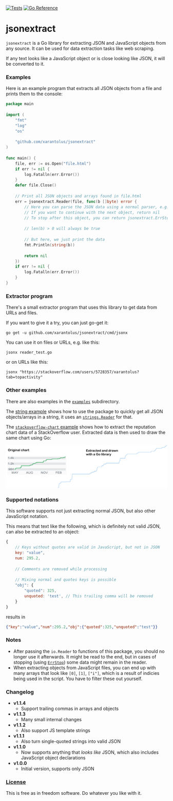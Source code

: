 [![Tests](https://github.com/xarantolus/jsonextract/workflows/Tests/badge.svg)](https://github.com/xarantolus/jsonextract/actions?query=workflow%3ATests) [![Go Reference](https://pkg.go.dev/badge/github.com/xarantolus/jsonextract.svg)](https://pkg.go.dev/github.com/xarantolus/jsonextract)
# jsonextract
`jsonextract` is a Go library for extracting JSON and JavaScript objects from any source. It can be used for data extraction tasks like web scraping.

If any text looks like a JavaScript object or is close looking like JSON, it will be converted to it.

### Examples
Here is an example program that extracts all JSON objects from a file and prints them to the console:

```go
package main

import (
	"fmt"
	"log"
	"os"

	"github.com/xarantolus/jsonextract"
)

func main() {
	file, err := os.Open("file.html")
	if err != nil {
		log.Fatalln(err.Error())
	}
	defer file.Close()

	// Print all JSON objects and arrays found in file.html
	err = jsonextract.Reader(file, func(b []byte) error {
		// Here you can parse the JSON data using a normal parser, e.g. from "encoding/json"
		// If you want to continue with the next object, return nil
		// To stop after this object, you can return jsonextract.ErrStop

		// len(b) > 0 will always be true

		// But here, we just print the data
		fmt.Println(string(b))

		return nil
	})
	if err != nil {
		log.Fatalln(err.Error())
	}
}
```

### Extractor program
There's a small extractor program that uses this library to get data from URLs and files.

If you want to give it a try, you can just go-get it:

    go get -u github.com/xarantolus/jsonextract/cmd/jsonx

You can use it on files or URLs, e.g. like this:

    jsonx reader_test.go

or on URLs like this:

    jsonx "https://stackoverflow.com/users/5728357/xarantolus?tab=topactivity"

### Other examples
There are also examples in the [`examples`](examples/) subdirectory.

The [string example](examples/string/main.go) shows how to use the package to quickly get all JSON objects/arrays in a string, it uses an [`strings.Reader`](https://pkg.go.dev/strings#NewReader) for that.

The [`stackoverflow-chart` example](examples/stackoverflow-chart/main.go) shows how to extract the reputation chart data of a StackOverflow user. Extracted data is then used to draw the same chart using Go:

![Comparing chart from StackOverflow and the scraped and drawn result](.github/img/comparison-stackoverflow.png)

### Supported notations
This software supports not just extracting normal JSON, but also other JavaScript notation.

This means that text like the following, which is definitely not valid JSON, can also be extracted to an object:

```js
{
	// Keys without quotes are valid in JavaScript, but not in JSON
	key: "value",
	num: 295.2,

	// Comments are removed while processing

	// Mixing normal and quotes keys is possible 
	"obj": {
		"quoted": 325,
		unquoted: 'test', // This trailing comma will be removed
	}
}
```

results in 

```json
{"key":"value","num":295.2,"obj":{"quoted":325,"unquoted":"test"}}
```


### Notes
* After passing the `io.Reader` to functions of this package, you should no longer use it afterwards. It might be read to the end, but in cases of stopping (using [`ErrStop`](https://pkg.go.dev/github.com/xarantolus/jsonextract#ErrStop)) some data might remain in the reader.
* When extracting objects from JavaScript files, you can end up with many arrays that look like `[0]`, `[1]`, `["i"]`, which is a result of indicies being used in the script. You have to filter these out yourself.

### Changelog
* **v1.1.4**
  * Support trailing commas in arrays and objects
* **v1.1.3**
  * Many small internal changes
* **v1.1.2**
  * Also support JS template strings
* **v1.1.1**
  * Also turn single-quoted strings into valid JSON
* **v1.1.0**
  * Now supports anything that *looks like* JSON, which also includes JavaScript object declarations
* **v1.0.0**
  * Initial version, supports only JSON

### [License](LICENSE)
This is free as in freedom software. Do whatever you like with it.
